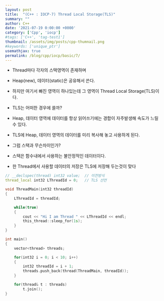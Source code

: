 ```yaml
---
layout: post
title:  "(C++ : IOCP-7) Thread Local Storage(TLS)"
summary: ""
author: C++
date: '2021-07-19 0:00:00 +0000'
category: ['Cpp', 'iocp']
#tags: ['C++', 'tag-test1']
thumbnail: /assets/img/posts/cpp-thumnail.png
#keywords: ['unique_ptr']
usemathjax: true
permalink: /blog/cpp/iocp/basic/7/
---
```


* Thread마다 각자의 스택영역이 존재하며
* Heap(new), 데이터(static)은 공유해서 쓴다.
* 하지만 여기서 빠진 영역이 하나있는데 그 영역이 Thread Local Storage(TLS)이다.

* TLS는 어떠한 경우에 쓸까?
* Heap, 데이터 영역에 데이터를 항상 읽어쓰기에는 경합이 자주발생해 속도가 느릴수 있다.
* TLS에 Heap, 데이터 영역의 데이터를 미리 복사해 놓고 사용하게 된다.

* 그럼 스택과 무슨차이인가?
* 스택은 함수내에서 사용하는 불안정적인 데이터이다.
* 한 Thread에서 사용할 데이터의 저장은 TLS에 저장해 두는것이 맞다

```cpp
// __declspec(thread) int32 value;  // 이전방식
thread_local int32 LThreadId = 0;   // TLS 선언

void ThreadMain(int32 threadId)
{
    LThreadId = threadId;

    while(true)
    {
        cout << "Hi I am Thread " << LThreadId << endl;
        this_thread::sleep_for(1s);
    }
}

int main()
{
    vector<thread> threads;

    for(int32 i = 0; i < 10; i++)
    {
        int32 threadId = i + 1;
        threads.push_back(thread(ThreadMain, threadId));
    }

    for(thread& t : threads)
        t.join();
}
```